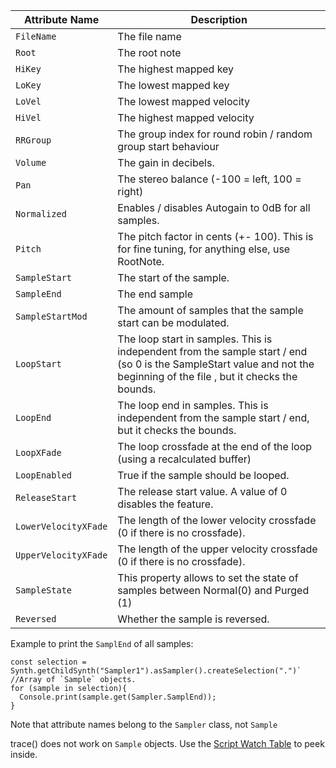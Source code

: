 | Attribute Name			| Description |
| ---------------		| -------------------------------------|
| `FileName`				| The file name |
| `Root`					| The root note |
| `HiKey`				| The highest mapped key |
| `LoKey`				| The lowest mapped key |
| `LoVel`				| The lowest mapped velocity |
| `HiVel`				| The highest mapped velocity |
| `RRGroup`				| The group index for round robin / random group start behaviour |
| `Volume`				| The gain in decibels. |
| `Pan`					| The stereo balance (-100 = left, 100 = right) |
| `Normalized`			| Enables / disables Autogain to 0dB for all samples. |
| `Pitch`				| The pitch factor in cents (+- 100). This is for fine tuning, for anything else, use RootNote. |
| `SampleStart`			| The start of the sample. |
| `SampleEnd`			| The end sample |
| `SampleStartMod`		| The amount of samples that the sample start can be modulated. |
| `LoopStart`			| The loop start in samples. This is independent from the sample start / end (so 0 is the SampleStart value and not the beginning of the file , but it checks the bounds. |
| `LoopEnd`				| The loop end in samples. This is independent from the sample start / end, but it checks the bounds. |
| `LoopXFade`			| The loop crossfade at the end of the loop (using a recalculated buffer) |
| `LoopEnabled` 			| True if the sample should be looped. |
| `ReleaseStart` 		| The release start value. A value of 0 disables the feature. |
| `LowerVelocityXFade`	| The length of the lower velocity crossfade (0 if there is no crossfade). |
| `UpperVelocityXFade`	| The length of the upper velocity crossfade (0 if there is no crossfade). |
| `SampleState`			| This property allows to set the state of samples between Normal(0) and Purged (1) |
| `Reversed`				| Whether the sample is reversed. |

Example to print the `SamplEnd` of all samples:

```
const selection = Synth.getChildSynth("Sampler1").asSampler().createSelection(".")` //Array of `Sample` objects.
for (sample in selection){
  Console.print(sample.get(Sampler.SamplEnd));
}
```
Note that attribute names belong to the `Sampler` class, not `Sample`

trace() does not work on `Sample` objects. Use the [Script Watch Table](/working-with-hise/hise-interface/code-editor#scriptwatchtable) to peek inside.
